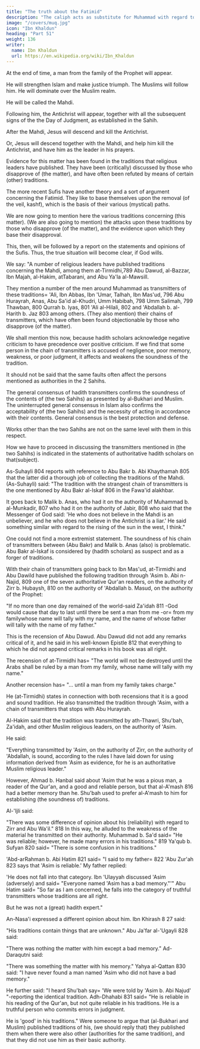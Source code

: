 ```yaml
---
title: "The truth about the Fatimid"
description: "The caliph acts as substitute for Muhammad with regard to the preservation of Islam and the political leadership of the world"
image: "/covers/muq.jpg"
icon: "Ibn Khaldun"
heading: "Part 51"
weight: 136
writer:
  name: Ibn Khaldun
  url: https://en.wikipedia.org/wiki/Ibn_Khaldun
---
```



At the end of time, a man from the family of the Prophet will <!-- without fail --> appear. <!--  make his appearance, one who --> 

He will strengthen Islam and make justice triumph. The Muslims will follow him. He will dominate over the Muslim realm. 

He will be called the Mahdi. 

Following him, the Antichrist will appear, together with all the subsequent signs of the the Day of Judgment, as established in <!-- (the sound tradition of) --> the Sahih. 

After the Mahdi, Jesus will descend and kill the Antichrist. 

Or, Jesus will descend together with the Mahdi, and help him kill the Antichrist, and have him as the leader in his prayers.

Evidence for this matter has been found in the traditions that religious leaders have published. They have been (critically) discussed by those who disapprove of (the matter), and have often been refuted by means of certain (other)
traditions. <!-- 788 -->

The more recent Sufis have another theory and a sort of argument concerning the Fatimid. They like to base themselves upon the removal (of the veil, kashf), which is the basis of their various (mystical) paths.

We are now going to mention here the various traditions concerning (this matter). (We are also going to mention) the attacks upon these traditions by those who disapprove (of the matter), and the evidence upon which they base their disapproval. 

This, then, will be followed by a report on the statements and opinions of the Sufis. Thus, the true situation will become clear, if God wills.

We say: "A number of religious leaders have published traditions concerning the Mahdi, among them at-Tirmidhi,789 Abu Dawud, <!-- 790 --> al-Bazzar, <!-- 791 --> Ibn Majah, <!-- 792 --> al-Hakim,<!-- 793 --> atTabarani,<!-- 794 --> and Abu Ya'la al-Mawsill.

<!--  795 --> 
They mention a number of the men around Muhammad as transmitters of these traditions= 'Ali, Ibn Abbas, Ibn 'Umar, Talhah, Ibn Mas'ud, 796 Abu Hurayrah, Anas, Abu Sa'id al-Khudri, <!-- 797 --> Umm Habibah, 798 Umm Salimah, 799 Thawban, 800 Qurrah b. lyas, 801 'Ali al-Hilali, 802 and 'Abdallah b. al-Harith b. Jaz 803 among others. (They also mention) their chains of transmitters, which have often been found objectionable by
those who disapprove (of the matter).

We shall mention this now, because hadith scholars acknowledge negative criticism to have precedence over positive criticism.
If we find that some person in the chain of transmitters is accused of negligence,
poor memory, weakness, or poor judgment, it affects and weakens the soundness of
the tradition. 

It should not be said that the same faults often affect the persons mentioned as authorities in the 2 Sahihs. 

The general consensus of hadith transmitters confirms the soundness of the contents of (the two Sahihs) as presented
by al-Bukhari and Muslim. The uninterrupted general consensus in Islam also
confirms the acceptability of (the two Sahihs) and the necessity of acting in
accordance with their contents. General consensus is the best protection and defense.

Works other than the two Sahihs are not on the same level with them in this respect. 

How we have to proceed in discussing the transmitters mentioned in (the two Sahihs) is indicated in the statements of authoritative hadith scholars on that(subject). 

As-Suhayli 804 reports with reference to Abu Bakr b. Abi Khaythamah 805 that the latter did a thorough job of collecting the traditions of the Mahdi. (As-Suhayli) said: "The tradition with the strangest chain of transmitters is the one
mentioned by Abu Bakr al-Iskaf 806 in the Fawa'id alakhbar. 

It goes back to Malik b. Anas, who had it on the authority of Muhammad b. al-Munkadir, 807 who had it
on the authority of Jabir, 808 who said that the Messenger of God said: 'He who does not believe in the Mahdi is an unbeliever, and he who does not believe in the Antichrist is a liar.' He said something similar with regard to the rising of the sun in
the west, I think." 

One could not find a more extremist statement. The soundness of his chain of transmitters between (Abu Bakr) and Malik b. Anas (also) is problematic. Abu Bakr al-Iskaf is considered by (hadith scholars) as suspect and as
a forger of traditions.

With their chain of transmitters going back to Ibn Mas'ud, at-Tirmidhi and Abu Dawild have published the following tradition through 'Asim b. Abi n-Najid, 809 one of the seven authoritative Qur'an readers, on the authority of Zirr b.
Hubaysh, 810 on the authority of 'Abdallah b. Masud, on the authority of the Prophet:

"If no more than one day remained of the world-said Za'idah 811 -God would cause that day to last until there be sent a man from me -or= from my familywhose name will tally with my name, and the name of whose father will tally with the name of my father."

This is the recension of Abu Dawud. Abu Dawud did not add any remarks critical of it, and he said in his well-known Epistle 812 that everything to which he did not append critical remarks in his book was all right.

The recension of at-Tirmidhi has= "The world will not be destroyed until the Arabs shall be ruled by a man from my family, whose name will tally with my name."

Another recension has= "... until a man from my family takes charge." 

He (at-Tirmidhi) states in connection with both recensions that it is a good and sound tradition. He also transmitted the tradition through 'Asim, with a chain of transmitters that stops with Abu Hurayrah.

Al-Hakim said that the tradition was transmitted by ath-Thawri, <!-- 813 --> Shu'bah,<!--  814 --> Za'idah, and other Muslim religious leaders, on the authority of 'Asim.

He said:

"Everything transmitted by 'Asim, on the authority of Zirr, on the authority of 'Abdallah, is sound, according to the rules I have laid down for using information derived from 'Asim as evidence, for he is an authoritative Muslim religious leader."


However, <!-- 815 --> Ahmad b. Hanbal said about 'Asim that he was a pious man, a reader of the Qur'an, and a good and reliable person, but that al-A'mash 816 had a better memory than he. Shu'bah used to prefer al-A'mash to him for establishing (the soundness of) traditions. 

Al-'Ijli <!-- 817 --> said: 

"There was some difference of opinion about his (reliability) with regard to Zirr and Abu Wa'il." 818 In this way, he alluded to the weakness of the material he transmitted on their authority. Muhammad b. Sa'd said= "He was reliable; however, he made many errors in his traditions." 819 Ya'qub b. Sufyan 820 said= "There is some confusion in his traditions." 

'Abd-arRahman b. Abi Hatim 821 said= "I said to my father= 822 'Abu Zur'ah 823 says that 'Asim is reliable.' My father replied:

'He does not fall into that category. Ibn 'Ulayyah <!-- 824 --> discussed 'Asim (adversely) and said= "Everyone named 'Asim has a bad memory."'" Abu Hatim said= "So far as I am concerned, he falls into the category of truthful transmitters whose traditions are all right. 

But he was not a (great) hadith expert."

An-Nasa'i expressed a different opinion about him. Ibn Khirash 8 27 said:

"His traditions contain things that are unknown." Abu Ja'far al-'Ugayli 828 said:

"There was nothing the matter with him except a bad memory." Ad-Daraqutni said:

"There was something the matter with his memory." Yahya al-Qattan 830 said: "I have never found a man named 'Asim who did not have a bad memory." 

He further said: "I heard Shu'bah say= 'We were told by 'Asim b. Abi Najud' "-reporting the identical tradition. Adh-Dhahabi 831 said= "He is reliable in his reading of the Qur'an, but not quite reliable in his traditions. He is a truthful
person who commits errors in judgment. 

He is 'good' in his traditions." Were someone to argue that (al-Bukhari and Muslim) published traditions of his, (we
should reply that) they published them when there were also other (authorities for the same tradition), and that they did not use him as their basic authority. <!-- And God
knows better. -->
